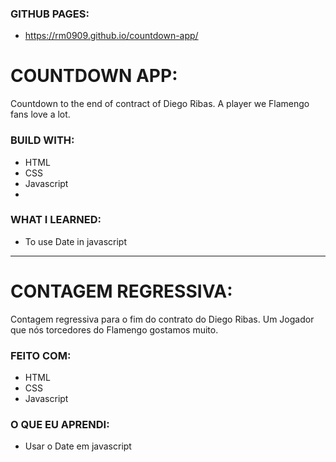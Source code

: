 
### GITHUB PAGES:
- https://rm0909.github.io/countdown-app/

# COUNTDOWN APP:
Countdown to the end of contract of Diego Ribas. A player we Flamengo fans love a lot.

### BUILD WITH:
- HTML
- CSS
- Javascript
- 
### WHAT I LEARNED:
- To use Date in javascript

__________________________
# CONTAGEM REGRESSIVA:
Contagem regressiva para o fim do contrato do Diego Ribas. Um Jogador que nós torcedores do Flamengo gostamos muito.

### FEITO COM:
- HTML
- CSS
- Javascript

### O QUE EU APRENDI:
- Usar o Date em javascript
